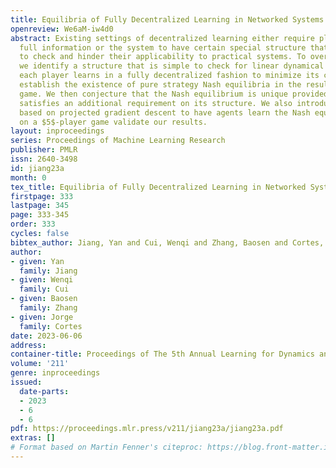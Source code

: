 ```yaml
---
title: Equilibria of Fully Decentralized Learning in Networked Systems
openreview: We6aM-iw4d0
abstract: Existing settings of decentralized learning either require players to have
  full information or the system to have certain special structure that may be hard
  to check and hinder their applicability to practical systems. To overcome this,
  we identify a structure that is simple to check for linear dynamical system, where
  each player learns in a fully decentralized fashion to minimize its cost. We first
  establish the existence of pure strategy Nash equilibria in the resulting noncooperative
  game. We then conjecture that the Nash equilibrium is unique provided that the system
  satisfies an additional requirement on its structure. We also introduce a decentralized  mechanism
  based on projected gradient descent to have agents learn the Nash equilibrium. Simulations
  on a $5$-player game validate our results.
layout: inproceedings
series: Proceedings of Machine Learning Research
publisher: PMLR
issn: 2640-3498
id: jiang23a
month: 0
tex_title: Equilibria of Fully Decentralized Learning in Networked Systems
firstpage: 333
lastpage: 345
page: 333-345
order: 333
cycles: false
bibtex_author: Jiang, Yan and Cui, Wenqi and Zhang, Baosen and Cortes, Jorge
author:
- given: Yan
  family: Jiang
- given: Wenqi
  family: Cui
- given: Baosen
  family: Zhang
- given: Jorge
  family: Cortes
date: 2023-06-06
address:
container-title: Proceedings of The 5th Annual Learning for Dynamics and Control Conference
volume: '211'
genre: inproceedings
issued:
  date-parts:
  - 2023
  - 6
  - 6
pdf: https://proceedings.mlr.press/v211/jiang23a/jiang23a.pdf
extras: []
# Format based on Martin Fenner's citeproc: https://blog.front-matter.io/posts/citeproc-yaml-for-bibliographies/
---
```

